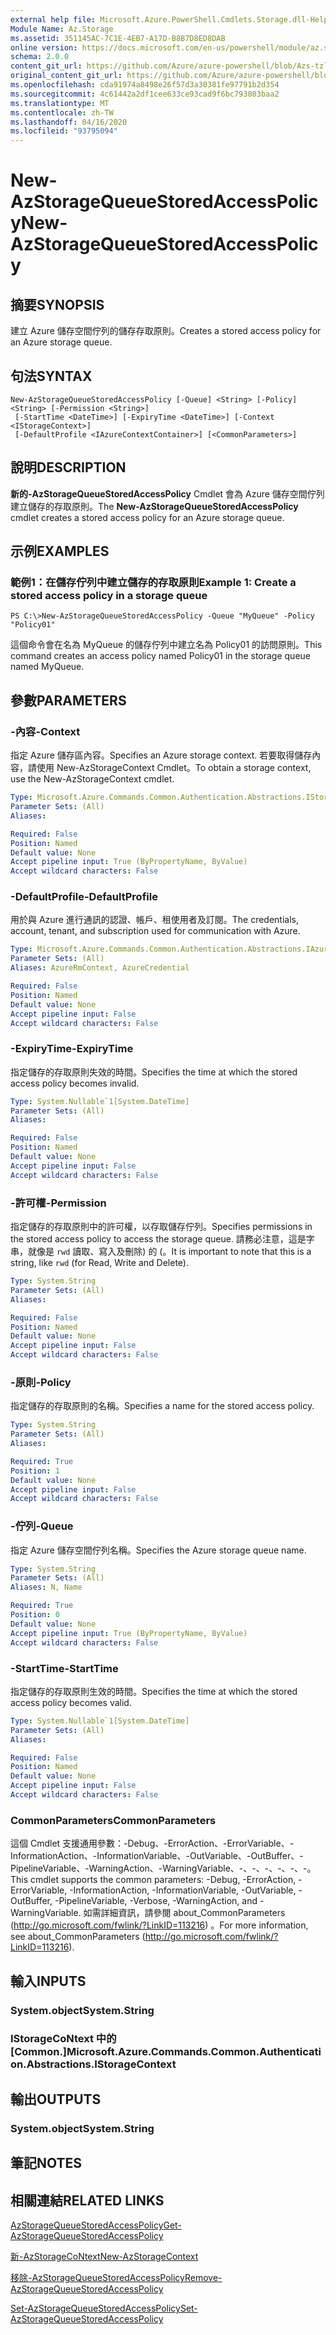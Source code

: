 ```yaml
---
external help file: Microsoft.Azure.PowerShell.Cmdlets.Storage.dll-Help.xml
Module Name: Az.Storage
ms.assetid: 351145AC-7C1E-4EB7-A17D-B8B7D8ED8DAB
online version: https://docs.microsoft.com/en-us/powershell/module/az.storage/new-azstoragequeuestoredaccesspolicy
schema: 2.0.0
content_git_url: https://github.com/Azure/azure-powershell/blob/Azs-tzl/src/Storage/Storage.Management/help/New-AzStorageQueueStoredAccessPolicy.md
original_content_git_url: https://github.com/Azure/azure-powershell/blob/Azs-tzl/src/Storage/Storage.Management/help/New-AzStorageQueueStoredAccessPolicy.md
ms.openlocfilehash: cda91974a8498e26f57d3a30381fe97791b2d354
ms.sourcegitcommit: 4c61442a2df1cee633ce93cad9f6bc793803baa2
ms.translationtype: MT
ms.contentlocale: zh-TW
ms.lasthandoff: 04/16/2020
ms.locfileid: "93795094"
---
```

# <span data-ttu-id="364e2-101">New-AzStorageQueueStoredAccessPolicy</span><span class="sxs-lookup"><span data-stu-id="364e2-101">New-AzStorageQueueStoredAccessPolicy</span></span>

## <span data-ttu-id="364e2-102">摘要</span><span class="sxs-lookup"><span data-stu-id="364e2-102">SYNOPSIS</span></span>
<span data-ttu-id="364e2-103">建立 Azure 儲存空間佇列的儲存存取原則。</span><span class="sxs-lookup"><span data-stu-id="364e2-103">Creates a stored access policy for an Azure storage queue.</span></span>

## <span data-ttu-id="364e2-104">句法</span><span class="sxs-lookup"><span data-stu-id="364e2-104">SYNTAX</span></span>

```
New-AzStorageQueueStoredAccessPolicy [-Queue] <String> [-Policy] <String> [-Permission <String>]
 [-StartTime <DateTime>] [-ExpiryTime <DateTime>] [-Context <IStorageContext>]
 [-DefaultProfile <IAzureContextContainer>] [<CommonParameters>]
```

## <span data-ttu-id="364e2-105">說明</span><span class="sxs-lookup"><span data-stu-id="364e2-105">DESCRIPTION</span></span>
<span data-ttu-id="364e2-106">**新的-AzStorageQueueStoredAccessPolicy** Cmdlet 會為 Azure 儲存空間佇列建立儲存的存取原則。</span><span class="sxs-lookup"><span data-stu-id="364e2-106">The **New-AzStorageQueueStoredAccessPolicy** cmdlet creates a stored access policy for an Azure storage queue.</span></span>

## <span data-ttu-id="364e2-107">示例</span><span class="sxs-lookup"><span data-stu-id="364e2-107">EXAMPLES</span></span>

### <span data-ttu-id="364e2-108">範例1：在儲存佇列中建立儲存的存取原則</span><span class="sxs-lookup"><span data-stu-id="364e2-108">Example 1: Create a stored access policy in a storage queue</span></span>
```
PS C:\>New-AzStorageQueueStoredAccessPolicy -Queue "MyQueue" -Policy "Policy01"
```

<span data-ttu-id="364e2-109">這個命令會在名為 MyQueue 的儲存佇列中建立名為 Policy01 的訪問原則。</span><span class="sxs-lookup"><span data-stu-id="364e2-109">This command creates an access policy named Policy01 in the storage queue named MyQueue.</span></span>

## <span data-ttu-id="364e2-110">參數</span><span class="sxs-lookup"><span data-stu-id="364e2-110">PARAMETERS</span></span>

### <span data-ttu-id="364e2-111">-內容</span><span class="sxs-lookup"><span data-stu-id="364e2-111">-Context</span></span>
<span data-ttu-id="364e2-112">指定 Azure 儲存區內容。</span><span class="sxs-lookup"><span data-stu-id="364e2-112">Specifies an Azure storage context.</span></span>
<span data-ttu-id="364e2-113">若要取得儲存內容，請使用 New-AzStorageContext Cmdlet。</span><span class="sxs-lookup"><span data-stu-id="364e2-113">To obtain a storage context, use the New-AzStorageContext cmdlet.</span></span>

```yaml
Type: Microsoft.Azure.Commands.Common.Authentication.Abstractions.IStorageContext
Parameter Sets: (All)
Aliases:

Required: False
Position: Named
Default value: None
Accept pipeline input: True (ByPropertyName, ByValue)
Accept wildcard characters: False
```

### <span data-ttu-id="364e2-114">-DefaultProfile</span><span class="sxs-lookup"><span data-stu-id="364e2-114">-DefaultProfile</span></span>
<span data-ttu-id="364e2-115">用於與 Azure 進行通訊的認證、帳戶、租使用者及訂閱。</span><span class="sxs-lookup"><span data-stu-id="364e2-115">The credentials, account, tenant, and subscription used for communication with Azure.</span></span>

```yaml
Type: Microsoft.Azure.Commands.Common.Authentication.Abstractions.IAzureContextContainer
Parameter Sets: (All)
Aliases: AzureRmContext, AzureCredential

Required: False
Position: Named
Default value: None
Accept pipeline input: False
Accept wildcard characters: False
```

### <span data-ttu-id="364e2-116">-ExpiryTime</span><span class="sxs-lookup"><span data-stu-id="364e2-116">-ExpiryTime</span></span>
<span data-ttu-id="364e2-117">指定儲存的存取原則失效的時間。</span><span class="sxs-lookup"><span data-stu-id="364e2-117">Specifies the time at which the stored access policy becomes invalid.</span></span>

```yaml
Type: System.Nullable`1[System.DateTime]
Parameter Sets: (All)
Aliases:

Required: False
Position: Named
Default value: None
Accept pipeline input: False
Accept wildcard characters: False
```

### <span data-ttu-id="364e2-118">-許可權</span><span class="sxs-lookup"><span data-stu-id="364e2-118">-Permission</span></span>
<span data-ttu-id="364e2-119">指定儲存的存取原則中的許可權，以存取儲存佇列。</span><span class="sxs-lookup"><span data-stu-id="364e2-119">Specifies permissions in the stored access policy to access the storage queue.</span></span>
<span data-ttu-id="364e2-120">請務必注意，這是字串，就像是 `rwd` 讀取、寫入及刪除) 的 (。</span><span class="sxs-lookup"><span data-stu-id="364e2-120">It is important to note that this is a string, like `rwd` (for Read, Write and Delete).</span></span>

```yaml
Type: System.String
Parameter Sets: (All)
Aliases:

Required: False
Position: Named
Default value: None
Accept pipeline input: False
Accept wildcard characters: False
```

### <span data-ttu-id="364e2-121">-原則</span><span class="sxs-lookup"><span data-stu-id="364e2-121">-Policy</span></span>
<span data-ttu-id="364e2-122">指定儲存的存取原則的名稱。</span><span class="sxs-lookup"><span data-stu-id="364e2-122">Specifies a name for the stored access policy.</span></span>

```yaml
Type: System.String
Parameter Sets: (All)
Aliases:

Required: True
Position: 1
Default value: None
Accept pipeline input: False
Accept wildcard characters: False
```

### <span data-ttu-id="364e2-123">-佇列</span><span class="sxs-lookup"><span data-stu-id="364e2-123">-Queue</span></span>
<span data-ttu-id="364e2-124">指定 Azure 儲存空間佇列名稱。</span><span class="sxs-lookup"><span data-stu-id="364e2-124">Specifies the Azure storage queue name.</span></span>

```yaml
Type: System.String
Parameter Sets: (All)
Aliases: N, Name

Required: True
Position: 0
Default value: None
Accept pipeline input: True (ByPropertyName, ByValue)
Accept wildcard characters: False
```

### <span data-ttu-id="364e2-125">-StartTime</span><span class="sxs-lookup"><span data-stu-id="364e2-125">-StartTime</span></span>
<span data-ttu-id="364e2-126">指定儲存的存取原則生效的時間。</span><span class="sxs-lookup"><span data-stu-id="364e2-126">Specifies the time at which the stored access policy becomes valid.</span></span>

```yaml
Type: System.Nullable`1[System.DateTime]
Parameter Sets: (All)
Aliases:

Required: False
Position: Named
Default value: None
Accept pipeline input: False
Accept wildcard characters: False
```

### <span data-ttu-id="364e2-127">CommonParameters</span><span class="sxs-lookup"><span data-stu-id="364e2-127">CommonParameters</span></span>
<span data-ttu-id="364e2-128">這個 Cmdlet 支援通用參數：-Debug、-ErrorAction、-ErrorVariable、-InformationAction、-InformationVariable、-OutVariable、-OutBuffer、-PipelineVariable、-WarningAction、-WarningVariable、-、-、-、-、-、-。</span><span class="sxs-lookup"><span data-stu-id="364e2-128">This cmdlet supports the common parameters: -Debug, -ErrorAction, -ErrorVariable, -InformationAction, -InformationVariable, -OutVariable, -OutBuffer, -PipelineVariable, -Verbose, -WarningAction, and -WarningVariable.</span></span> <span data-ttu-id="364e2-129">如需詳細資訊，請參閱 about_CommonParameters (http://go.microsoft.com/fwlink/?LinkID=113216) 。</span><span class="sxs-lookup"><span data-stu-id="364e2-129">For more information, see about_CommonParameters (http://go.microsoft.com/fwlink/?LinkID=113216).</span></span>

## <span data-ttu-id="364e2-130">輸入</span><span class="sxs-lookup"><span data-stu-id="364e2-130">INPUTS</span></span>

### <span data-ttu-id="364e2-131">System.object</span><span class="sxs-lookup"><span data-stu-id="364e2-131">System.String</span></span>

### <span data-ttu-id="364e2-132">IStorageCoNtext 中的 [Common.]</span><span class="sxs-lookup"><span data-stu-id="364e2-132">Microsoft.Azure.Commands.Common.Authentication.Abstractions.IStorageContext</span></span>

## <span data-ttu-id="364e2-133">輸出</span><span class="sxs-lookup"><span data-stu-id="364e2-133">OUTPUTS</span></span>

### <span data-ttu-id="364e2-134">System.object</span><span class="sxs-lookup"><span data-stu-id="364e2-134">System.String</span></span>

## <span data-ttu-id="364e2-135">筆記</span><span class="sxs-lookup"><span data-stu-id="364e2-135">NOTES</span></span>

## <span data-ttu-id="364e2-136">相關連結</span><span class="sxs-lookup"><span data-stu-id="364e2-136">RELATED LINKS</span></span>

[<span data-ttu-id="364e2-137">AzStorageQueueStoredAccessPolicy</span><span class="sxs-lookup"><span data-stu-id="364e2-137">Get-AzStorageQueueStoredAccessPolicy</span></span>](./Get-AzStorageQueueStoredAccessPolicy.md)

[<span data-ttu-id="364e2-138">新-AzStorageCoNtext</span><span class="sxs-lookup"><span data-stu-id="364e2-138">New-AzStorageContext</span></span>](./New-AzStorageContext.md)

[<span data-ttu-id="364e2-139">移除-AzStorageQueueStoredAccessPolicy</span><span class="sxs-lookup"><span data-stu-id="364e2-139">Remove-AzStorageQueueStoredAccessPolicy</span></span>](./Remove-AzStorageQueueStoredAccessPolicy.md)

[<span data-ttu-id="364e2-140">Set-AzStorageQueueStoredAccessPolicy</span><span class="sxs-lookup"><span data-stu-id="364e2-140">Set-AzStorageQueueStoredAccessPolicy</span></span>](./Set-AzStorageQueueStoredAccessPolicy.md)


